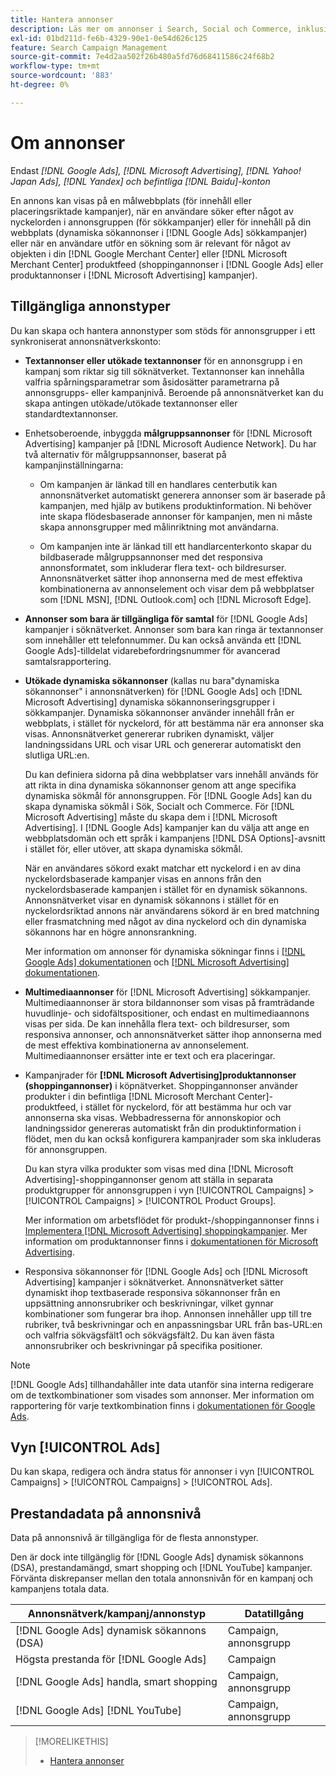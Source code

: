 ```yaml
---
title: Hantera annonser
description: Läs mer om annonser i Search, Social och Commerce, inklusive tillgängliga annonstyper.
exl-id: 01bd211d-fe6b-4329-90e1-0e54d626c125
feature: Search Campaign Management
source-git-commit: 7e4d2aa502f26b480a5fd76d68411586c24f68b2
workflow-type: tm+mt
source-wordcount: '883'
ht-degree: 0%

---
```


# Om annonser

Endast *[!DNL Google Ads], [!DNL Microsoft Advertising], [!DNL Yahoo! Japan Ads], [!DNL Yandex] och befintliga [!DNL Baidu]-konton*

En annons kan visas på en målwebbplats (för innehåll eller placeringsriktade kampanjer), när en användare söker efter något av nyckelorden i annonsgruppen (för sökkampanjer) eller för innehåll på din webbplats (dynamiska sökannonser i [!DNL Google Ads] sökkampanjer) eller när en användare utför en sökning som är relevant för något av objekten i din [!DNL Google Merchant Center] eller [!DNL Microsoft Merchant Center] produktfeed (shoppingannonser i [!DNL Google Ads] eller produktannonser i [!DNL Microsoft Advertising]  kampanjer).

## Tillgängliga annonstyper

Du kan skapa och hantera annonstyper som stöds för annonsgrupper i ett synkroniserat annonsnätverkskonto:

* **Textannonser eller utökade textannonser** för en annonsgrupp i en kampanj som riktar sig till söknätverket. Textannonser kan innehålla valfria spårningsparametrar som åsidosätter parametrarna på annonsgrupps- eller kampanjnivå. Beroende på annonsnätverket kan du skapa antingen utökade/utökade textannonser eller standardtextannonser.

* Enhetsoberoende, inbyggda **målgruppsannonser** för [!DNL Microsoft Advertising] kampanjer på [!DNL Microsoft Audience Network]. Du har två alternativ för målgruppsannonser, baserat på kampanjinställningarna:

   * Om kampanjen är länkad till en handlares centerbutik kan annonsnätverket automatiskt generera annonser som är baserade på kampanjen, med hjälp av butikens produktinformation. Ni behöver inte skapa flödesbaserade annonser för kampanjen, men ni måste skapa annonsgrupper med målinriktning mot användarna.

   * Om kampanjen inte är länkad till ett handlarcenterkonto skapar du bildbaserade målgruppsannonser med det responsiva annonsformatet, som inkluderar flera text- och bildresurser. Annonsnätverket sätter ihop annonserna med de mest effektiva kombinationerna av annonselement och visar dem på webbplatser som [!DNL MSN], [!DNL Outlook.com] och [!DNL Microsoft Edge].

* **Annonser som bara är tillgängliga för samtal** för [!DNL Google Ads] kampanjer i söknätverket. Annonser som bara kan ringa är textannonser som innehåller ett telefonnummer. Du kan också använda ett [!DNL Google Ads]-tilldelat vidarebefordringsnummer för avancerad samtalsrapportering.

* **Utökade dynamiska sökannonser** (kallas nu bara&quot;dynamiska sökannonser&quot; i annonsnätverken) för [!DNL Google Ads] och [!DNL Microsoft Advertising] dynamiska sökannonseringsgrupper i sökkampanjer. Dynamiska sökannonser använder innehåll från er webbplats, i stället för nyckelord, för att bestämma när era annonser ska visas. Annonsnätverket genererar rubriken dynamiskt, väljer landningssidans URL och visar URL och genererar automatiskt den slutliga URL:en.

  Du kan definiera sidorna på dina webbplatser vars innehåll används för att rikta in dina dynamiska sökannonser genom att ange specifika dynamiska sökmål för annonsgruppen. För [!DNL Google Ads] kan du skapa dynamiska sökmål i Sök, Socialt och Commerce. För [!DNL Microsoft Advertising] måste du skapa dem i [!DNL Microsoft Advertising]. I [!DNL Google Ads] kampanjer kan du välja att ange en webbplatsdomän och ett språk i kampanjens [!DNL DSA Options]-avsnitt i stället för, eller utöver, att skapa dynamiska sökmål.

  När en användares sökord exakt matchar ett nyckelord i en av dina nyckelordsbaserade kampanjer visas en annons från den nyckelordsbaserade kampanjen i stället för en dynamisk sökannons. Annonsnätverket visar en dynamisk sökannons i stället för en nyckelordsriktad annons när användarens sökord är en bred matchning eller frasmatchning med något av dina nyckelord och din dynamiska sökannons har en högre annonsrankning.

  Mer information om annonser för dynamiska sökningar finns i [[!DNL Google Ads] dokumentationen](https://support.google.com/google-ads/answer/2471185) och [[!DNL Microsoft Advertising] dokumentationen](https://help.ads.microsoft.com/#apex/ads/en/56794).

* **Multimediaannonser** för [!DNL Microsoft Advertising] sökkampanjer. Multimediaannonser är stora bildannonser som visas på framträdande huvudlinje- och sidofältspositioner, och endast en multimediaannons visas per sida. De kan innehålla flera text- och bildresurser, som responsiva annonser, och annonsnätverket sätter ihop annonserna med de mest effektiva kombinationerna av annonselement. Multimediaannonser ersätter inte er text och era placeringar.

* Kampanjrader för **[!DNL Microsoft Advertising]produktannonser (shoppingannonser)** i köpnätverket. Shoppingannonser använder produkter i din befintliga [!DNL Microsoft Merchant Center]-produktfeed, i stället för nyckelord, för att bestämma hur och var annonserna ska visas. Webbadresserna för annonskopior och landningssidor genereras automatiskt från din produktinformation i flödet, men du kan också konfigurera kampanjrader som ska inkluderas för annonsgruppen.

  Du kan styra vilka produkter som visas med dina [!DNL Microsoft Advertising]-shoppingannonser genom att ställa in separata produktgrupper för annonsgruppen i vyn [!UICONTROL Campaigns] > [!UICONTROL Campaigns] > [!UICONTROL Product Groups].

  Mer information om arbetsflödet för produkt-/shoppingannonser finns i [Implementera [!DNL Microsoft Advertising] shoppingkampanjer](/help/search-social-commerce/campaign-management/special-workflows/microsoft-shopping-campaigns.md).  Mer information om produktannonser finns i [dokumentationen för Microsoft Advertising](https://help.ads.microsoft.com/#apex/3/en/51082).

* Responsiva sökannonser för [!DNL Google Ads] och [!DNL Microsoft Advertising] kampanjer i söknätverket. Annonsnätverket sätter dynamiskt ihop textbaserade responsiva sökannonser från en uppsättning annonsrubriker och beskrivningar, vilket gynnar kombinationer som fungerar bra ihop. Annonsen innehåller upp till tre rubriker, två beskrivningar och en anpassningsbar URL från bas-URL:en och valfria sökvägsfält1 och sökvägsfält2. Du kan även fästa annonsrubriker och beskrivningar på specifika positioner.

>[!NOTE]
>
>[!DNL Google Ads] tillhandahåller inte data utanför sina interna redigerare om de textkombinationer som visades som annonser. Mer information om rapportering för varje textkombination finns i [dokumentationen för Google Ads](https://support.google.com/google-ads/answer/7684791).

## Vyn [!UICONTROL Ads]

Du kan skapa, redigera och ändra status för annonser i vyn [!UICONTROL Campaigns] > [!UICONTROL Campaigns] > [!UICONTROL Ads].

## Prestandadata på annonsnivå

Data på annonsnivå är tillgängliga för de flesta annonstyper.

Den är dock inte tillgänglig för [!DNL Google Ads] dynamisk sökannons (DSA), prestandamängd, smart shopping och [!DNL YouTube] kampanjer. Förvänta diskrepanser mellan den totala annonsnivån för en kampanj och kampanjens totala data.

| Annonsnätverk/kampanj/annonstyp | Datatillgång |
|---|---|
| [!DNL Google Ads] dynamisk sökannons (DSA) | Campaign, annonsgrupp |
| Högsta prestanda för [!DNL Google Ads] | Campaign |
| [!DNL Google Ads] handla, smart shopping | Campaign, annonsgrupp |
| [!DNL Google Ads] [!DNL YouTube] | Campaign, annonsgrupp |

>[!MORELIKETHIS]
>
>* [Hantera annonser](ad-manage.md)
